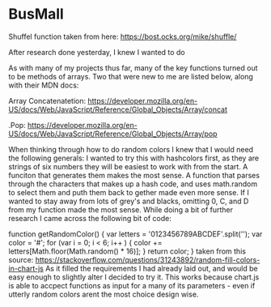 # BusMall
Shuffel function taken from here: https://bost.ocks.org/mike/shuffle/ 

After research done yesterday, I knew I wanted to do 


As with many of my projects thus far, many of the key functions turned out to be methods of arrays. Two that were new to me are listed below, along with their MDN docs: 

Array Concatenatetion: https://developer.mozilla.org/en-US/docs/Web/JavaScript/Reference/Global_Objects/Array/concat

.Pop: https://developer.mozilla.org/en-US/docs/Web/JavaScript/Reference/Global_Objects/Array/pop

When thinking through how to do random colors I knew that I would need the following generals: 
  I wanted to try this with hashcolors first, as they are strings of six numbers they will be easiest to work with from the start. 
  A funciton that generates them makes the most sense. 
  A function that parses through the characters that makes up a hash code, and uses math.random to select them and puth them back to gether made even more sense. 
  If I wanted to stay away from lots of grey's and blacks, omitting 0, C, and D from my function made the most sense. 
While doing a bit of further research I came across the following bit of code: 

  function getRandomColor() {
            var letters = '0123456789ABCDEF'.split('');
            var color = '#';
            for (var i = 0; i < 6; i++ ) {
                color += letters[Math.floor(Math.random() * 16)];
            }
            return color;
                }
taken from this source: https://stackoverflow.com/questions/31243892/random-fill-colors-in-chart-js 
As it filled the requirements I had already laid out, and would be easy enough to slightly alter I decided to try it. This works because chart.js is able to accpect functions as input for a many of its parameters - even if utterly random colors arent the most choice design wise. 